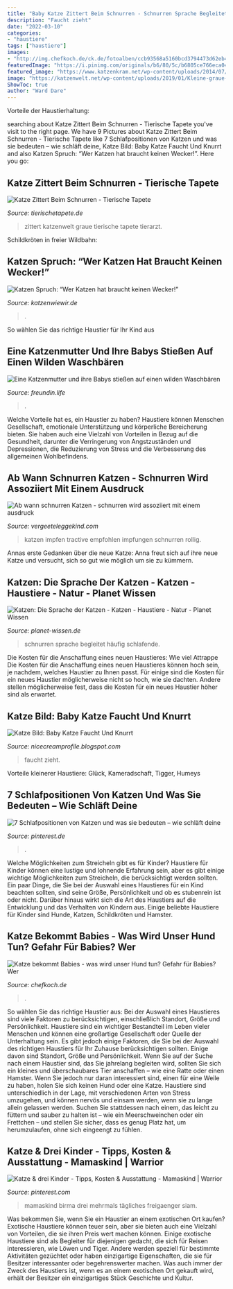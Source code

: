 ```yaml
---
title: "Baby Katze Zittert Beim Schnurren - Schnurren Sprache Begleitet Häufig Schlafende"
description: "Faucht zieht"
date: "2022-03-10"
categories:
- "haustiere"
tags: ["haustiere"]
images:
- "http://img.chefkoch.de/ck.de/fotoalben/ccb93568a5160bcd3794473d62eb4514/1342/full_imkrbchen.jpg"
featuredImage: "https://i.pinimg.com/originals/b6/80/5c/b6805ce766eca04fc2124fb9dd7e4706.jpg"
featured_image: "https://www.katzenkram.net/wp-content/uploads/2014/07/P1010105.jpg"
image: "https://katzenwelt.net/wp-content/uploads/2019/01/Kleine-graue-Katze-liegt-auf-der-Heizung-678x381.jpg"
ShowToc: true
author: "Ward Dare"
---
```



Vorteile der Haustierhaltung:

	

		
searching about Katze Zittert Beim Schnurren - Tierische Tapete you've visit to the right page. We have 9 Pictures about Katze Zittert Beim Schnurren - Tierische Tapete like 7 Schlafpositionen von Katzen und was sie bedeuten – wie schläft deine, Katze Bild: Baby Katze Faucht Und Knurrt and also Katzen Spruch: “Wer Katzen hat braucht keinen Wecker!”. Here you go:
		
    
## Katze Zittert Beim Schnurren - Tierische Tapete

<img loading=lazy src="https://katzenwelt.net/wp-content/uploads/2019/01/Kleine-graue-Katze-liegt-auf-der-Heizung-678x381.jpg" onerror="this.onerror=null;this.src='https://tse2.mm.bing.net/th?id=OIP.GOlVYcMC4npNvcn6pJvm2QHaEK&amp;pid=15.1';" alt="Katze Zittert Beim Schnurren - Tierische Tapete">

_Source: tierischetapete.de_

>zittert katzenwelt graue tierische tapete tierarzt. 

	

Schildkröten in freier Wildbahn:

    
## Katzen Spruch: “Wer Katzen Hat Braucht Keinen Wecker!”

<img loading=lazy src="https://www.katzenwiewir.de/wp-content/uploads/2018/04/baby_katze_003_mobile-4.jpg" onerror="this.onerror=null;this.src='https://tse2.mm.bing.net/th?id=OIP.h_1QvLlPDQW6XGyuc2rEmAHaMW&amp;pid=15.1';" alt="Katzen Spruch: “Wer Katzen hat braucht keinen Wecker!”">

_Source: katzenwiewir.de_

>. 

	

So wählen Sie das richtige Haustier für Ihr Kind aus

    
## Eine Katzenmutter Und Ihre Babys Stießen Auf Einen Wilden Waschbären

<img loading=lazy src="https://freundin.life/crops/150479/620x0/1/0/2021/02/04/3oblC9lGdlCgqXKNQdo94A1ZYqiipK9I4IC0KifO.png" onerror="this.onerror=null;this.src='https://tse2.mm.bing.net/th?id=OIP.kN7XXQE6K9TUAALvs34-FAAAAA&amp;pid=15.1';" alt="Eine Katzenmutter und ihre Babys stießen auf einen wilden Waschbären">

_Source: freundin.life_

>. 

	

Welche Vorteile hat es, ein Haustier zu haben?
Haustiere können Menschen Gesellschaft, emotionale Unterstützung und körperliche Bereicherung bieten. Sie haben auch eine Vielzahl von Vorteilen in Bezug auf die Gesundheit, darunter die Verringerung von Angstzuständen und Depressionen, die Reduzierung von Stress und die Verbesserung des allgemeinen Wohlbefindens.

    
## Ab Wann Schnurren Katzen - Schnurren Wird Assoziiert Mit Einem Ausdruck

<img loading=lazy src="https://vergeeteleggekind.com/pdgsxk/1caxe2ElQ1sEZl5XZ8seagHaE8.jpg" onerror="this.onerror=null;this.src='https://tse4.mm.bing.net/th?id=OIP.6ln-gaeHfTFBQBFNQbRypwAAAA&amp;pid=15.1';" alt="Ab wann schnurren Katzen - schnurren wird assoziiert mit einem ausdruck">

_Source: vergeeteleggekind.com_

>katzen impfen tractive empfohlen impfungen schnurren rollig. 

	

Annas erste Gedanken über die neue Katze: Anna freut sich auf ihre neue Katze und versucht, sich so gut wie möglich um sie zu kümmern.

    
## Katzen: Die Sprache Der Katzen - Katzen - Haustiere - Natur - Planet Wissen

<img loading=lazy src="https://www.planet-wissen.de/natur/haustiere/katzen/schnurrenbegleitethaeufigdieeinschlafphase100~_v-gseapremiumxl.jpg" onerror="this.onerror=null;this.src='https://tse3.mm.bing.net/th?id=OIP.WWrr5p847rJRkJ8Lr79VhQHaEK&amp;pid=15.1';" alt="Katzen: Die Sprache der Katzen - Katzen - Haustiere - Natur - Planet Wissen">

_Source: planet-wissen.de_

>schnurren sprache begleitet häufig schlafende. 

	

Die Kosten für die Anschaffung eines neuen Haustieres: Wie viel
Attrappe
Die Kosten für die Anschaffung eines neuen Haustieres können hoch sein, je nachdem, welches Haustier zu Ihnen passt. Für einige sind die Kosten für ein neues Haustier möglicherweise nicht so hoch, wie sie dachten. Andere stellen möglicherweise fest, dass die Kosten für ein neues Haustier höher sind als erwartet.

    
## Katze Bild: Baby Katze Faucht Und Knurrt

<img loading=lazy src="https://www.katzenkram.net/wp-content/uploads/2014/07/P1010105.jpg" onerror="this.onerror=null;this.src='https://tse4.mm.bing.net/th?id=OIP.oIABdbwzAXiNGg6As2ZkQwHaFj&amp;pid=15.1';" alt="Katze Bild: Baby Katze Faucht Und Knurrt">

_Source: nicecreamprofile.blogspot.com_

>faucht zieht. 

	

Vorteile kleinerer Haustiere: Glück, Kameradschaft, Tigger, Humeys

    
## 7 Schlafpositionen Von Katzen Und Was Sie Bedeuten – Wie Schläft Deine

<img loading=lazy src="https://i.pinimg.com/originals/f0/57/7c/f0577ca58720a78784cf3cdbb2ef7897.png" onerror="this.onerror=null;this.src='https://tse4.mm.bing.net/th?id=OIP.pyLVzBKNl8nnIOu8HAwe4AHaLH&amp;pid=15.1';" alt="7 Schlafpositionen von Katzen und was sie bedeuten – wie schläft deine">

_Source: pinterest.de_

>. 

	

Welche Möglichkeiten zum Streicheln gibt es für Kinder?
Haustiere für Kinder können eine lustige und lohnende Erfahrung sein, aber es gibt einige wichtige Möglichkeiten zum Streicheln, die berücksichtigt werden sollten. Ein paar Dinge, die Sie bei der Auswahl eines Haustieres für ein Kind beachten sollten, sind seine Größe, Persönlichkeit und ob es stubenrein ist oder nicht. Darüber hinaus wirkt sich die Art des Haustiers auf die Entwicklung und das Verhalten von Kindern aus. Einige beliebte Haustiere für Kinder sind Hunde, Katzen, Schildkröten und Hamster.

    
## Katze Bekommt Babies - Was Wird Unser Hund Tun? Gefahr Für Babies? Wer

<img loading=lazy src="http://img.chefkoch.de/ck.de/fotoalben/ccb93568a5160bcd3794473d62eb4514/1342/full_imkrbchen.jpg" onerror="this.onerror=null;this.src='https://tse2.mm.bing.net/th?id=OIP.VCIfReaHg0NppqL2O8IsvQHaFj&amp;pid=15.1';" alt="Katze bekommt Babies - was wird unser Hund tun? Gefahr für Babies? Wer">

_Source: chefkoch.de_

>. 

	

So wählen Sie das richtige Haustier aus: Bei der Auswahl eines Haustieres sind viele Faktoren zu berücksichtigen, einschließlich Standort, Größe und Persönlichkeit.
Haustiere sind ein wichtiger Bestandteil im Leben vieler Menschen und können eine großartige Gesellschaft oder Quelle der Unterhaltung sein. Es gibt jedoch einige Faktoren, die Sie bei der Auswahl des richtigen Haustiers für Ihr Zuhause berücksichtigen sollten. Einige davon sind Standort, Größe und Persönlichkeit. Wenn Sie auf der Suche nach einem Haustier sind, das Sie jahrelang begleiten wird, sollten Sie sich ein kleines und überschaubares Tier anschaffen – wie eine Ratte oder einen Hamster. Wenn Sie jedoch nur daran interessiert sind, einen für eine Weile zu haben, holen Sie sich keinen Hund oder eine Katze. Haustiere sind unterschiedlich in der Lage, mit verschiedenen Arten von Stress umzugehen, und können nervös und einsam werden, wenn sie zu lange allein gelassen werden. Suchen Sie stattdessen nach einem, das leicht zu füttern und sauber zu halten ist – wie ein Meerschweinchen oder ein Frettchen – und stellen Sie sicher, dass es genug Platz hat, um herumzulaufen, ohne sich eingeengt zu fühlen.

    
## Katze &amp; Drei Kinder - Tipps, Kosten &amp; Ausstattung - Mamaskind | Warrior

<img loading=lazy src="https://i.pinimg.com/originals/b6/80/5c/b6805ce766eca04fc2124fb9dd7e4706.jpg" onerror="this.onerror=null;this.src='https://tse1.mm.bing.net/th?id=OIP.lcjZ6YKzeejbOhefaECVaAHaFj&amp;pid=15.1';" alt="Katze &amp; drei Kinder - Tipps, Kosten &amp; Ausstattung - Mamaskind | Warrior">

_Source: pinterest.com_

>mamaskind birma drei mehrmals tägliches freigaenger siam. 

	

Was bekommen Sie, wenn Sie ein Haustier an einem exotischen Ort kaufen?
Exotische Haustiere können teuer sein, aber sie bieten auch eine Vielzahl von Vorteilen, die sie ihren Preis wert machen können. Einige exotische Haustiere sind als Begleiter für diejenigen gedacht, die sich für Reisen interessieren, wie Löwen und Tiger. Andere werden speziell für bestimmte Aktivitäten gezüchtet oder haben einzigartige Eigenschaften, die sie für Besitzer interessanter oder begehrenswerter machen. Was auch immer der Zweck des Haustiers ist, wenn es an einem exotischen Ort gekauft wird, erhält der Besitzer ein einzigartiges Stück Geschichte und Kultur.

